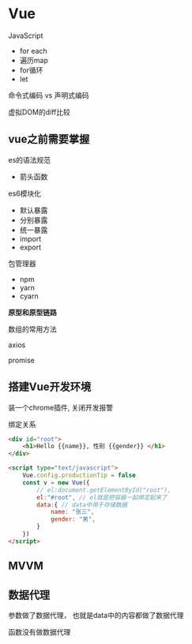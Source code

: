 # Vue

JavaScript

* for each
* 遍历map
* for循环
* let

命令式编码 vs 声明式编码

虚拟DOM的diff比较

## vue之前需要掌握

es的语法规范

* 箭头函数

es6模块化

* 默认暴露
* 分别暴露
* 统一暴露
* import
* export

包管理器

* npm
* yarn
* cyarn

**原型和原型链路**

数组的常用方法

axios

promise

## 搭建Vue开发环境

装一个chrome插件, 关闭开发报警

绑定关系

```html
<div id="root">
    <h1>Hello {{name}}, 性别 {{gender}} </h1>
</div>

<script type="text/javascript">
    Vue.config.productionTip = false
    const v = new Vue({
        // el:document.getElementById("root"),
        el:"#root", // el就是把容器一起绑定起来了
        data:{ // data中用于存储数据
            name: "张三",
            gender: "男",
        }
    })
</script>
```

## MVVM

## 数据代理

参数做了数据代理， 也就是data中的内容都做了数据代理

函数没有做数据代理
